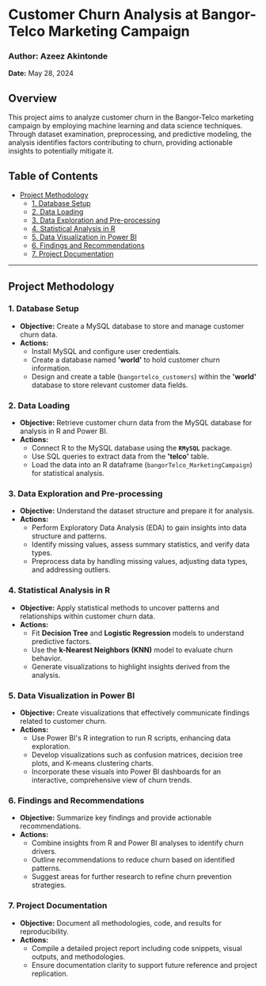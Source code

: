 
# Customer Churn Analysis at Bangor-Telco Marketing Campaign

### Author: Azeez Akintonde  
**Date:** May 28, 2024

## Overview

This project aims to analyze customer churn in the Bangor-Telco marketing campaign by employing machine learning and data science techniques. Through dataset examination, preprocessing, and predictive modeling, the analysis identifies factors contributing to churn, providing actionable insights to potentially mitigate it.

## Table of Contents

- [Project Methodology](#project-methodology)
  - [1. Database Setup](#1-database-setup)
  - [2. Data Loading](#2-data-loading)
  - [3. Data Exploration and Pre-processing](#3-data-exploration-and-pre-processing)
  - [4. Statistical Analysis in R](#4-statistical-analysis-in-r)
  - [5. Data Visualization in Power BI](#5-data-visualization-in-power-bi)
  - [6. Findings and Recommendations](#6-findings-and-recommendations)
  - [7. Project Documentation](#7-project-documentation)

---

## Project Methodology

### 1. Database Setup

- **Objective:** Create a MySQL database to store and manage customer churn data.
- **Actions:**
  - Install MySQL and configure user credentials.
  - Create a database named **'world'** to hold customer churn information.
  - Design and create a table (`bangortelco_customers`) within the **'world'** database to store relevant customer data fields.

### 2. Data Loading

- **Objective:** Retrieve customer churn data from the MySQL database for analysis in R and Power BI.
- **Actions:**
  - Connect R to the MySQL database using the **`RMySQL`** package.
  - Use SQL queries to extract data from the **'telco'** table.
  - Load the data into an R dataframe (`bangorTelco_MarketingCampaign`) for statistical analysis.

### 3. Data Exploration and Pre-processing

- **Objective:** Understand the dataset structure and prepare it for analysis.
- **Actions:**
  - Perform Exploratory Data Analysis (EDA) to gain insights into data structure and patterns.
  - Identify missing values, assess summary statistics, and verify data types.
  - Preprocess data by handling missing values, adjusting data types, and addressing outliers.

### 4. Statistical Analysis in R

- **Objective:** Apply statistical methods to uncover patterns and relationships within customer churn data.
- **Actions:**
  - Fit **Decision Tree** and **Logistic Regression** models to understand predictive factors.
  - Use the **k-Nearest Neighbors (KNN)** model to evaluate churn behavior.
  - Generate visualizations to highlight insights derived from the analysis.

### 5. Data Visualization in Power BI

- **Objective:** Create visualizations that effectively communicate findings related to customer churn.
- **Actions:**
  - Use Power BI's R integration to run R scripts, enhancing data exploration.
  - Develop visualizations such as confusion matrices, decision tree plots, and K-means clustering charts.
  - Incorporate these visuals into Power BI dashboards for an interactive, comprehensive view of churn trends.

### 6. Findings and Recommendations

- **Objective:** Summarize key findings and provide actionable recommendations.
- **Actions:**
  - Combine insights from R and Power BI analyses to identify churn drivers.
  - Outline recommendations to reduce churn based on identified patterns.
  - Suggest areas for further research to refine churn prevention strategies.

### 7. Project Documentation

- **Objective:** Document all methodologies, code, and results for reproducibility.
- **Actions:**
  - Compile a detailed project report including code snippets, visual outputs, and methodologies.
  - Ensure documentation clarity to support future reference and project replication.

